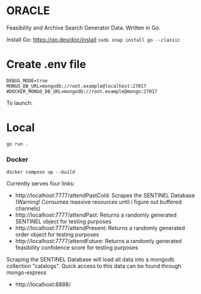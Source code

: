 # ORACLE
Feasibility and Archive Search Generator Data. Written in Go.


Install Go:
https://go.dev/doc/install
`sudo snap install go --classic`

# Create .env file
```
DEBUG_MODE=true
MONGO_DB_URL=mongodb://root.example@localhost:27017
#DOCKER_MONGO_DB_URL=mongodb://root.example@mongo:27017
```


To launch:

# Local
```
go run .
```

### Docker
```
docker compose up --build
```


Currently serves four links:
- http://localhost:7777/attendPastCold: Scrapes the SENTINEL Database (Warning! Consumes massive resources until i figure out buffered channels)
- http://localhost:7777/attendPast: Returns a randomly generated SENTINEL object for testing purposes
- http://localhost:7777/attendPresent: Returns a randomly generated order object for testing purposes
- http://localhost:7777/attendFuture: Returns a randomly generated feasibility confidence score for testing purposes


Scraping the SENTINEL Database will load all data into a mongodb collection "catalogs". Quick access to this data can be found through mongo-express
- http://localhost:8888/